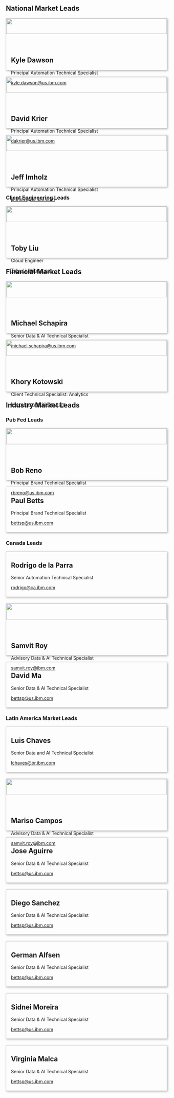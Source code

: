 
<script>
  document.title = "Daffy Markets";
</script>
<style>
.market-grid { 
  display: grid;
  grid-template-columns: repeat(auto-fill, minmax(270px, 1fr));
  /* grid-auto-rows: 1fr; */
  grid-gap: 20px;
  align-items: stretch;
  }

.market-card {
  border: 1px solid #ccc;
  box-shadow: 2px 2px 6px 0px  rgba(0,0,0,0.3);
}

.market-grid img {
  width: 100%;
  height: 55%;
}

.market-inner-container {
  padding: 0 15px 20px;
}
</style>

## **National Market Leads**
<div class="market-grid">
  <div class="market-card">
    <img src="../images/Kyle.jpeg">
    <div class="market-inner-container">
        <h2>Kyle Dawson</h2>
        <p>Principal Automation Technical Specialist</p>
        <a href="kyle.dawson@us.ibm.com">kyle.dawson@us.ibm.com</a>
    </div>
  </div>

  <div class="market-card">
    <img src="../images/David.jpeg">
    <div class="market-inner-container">
        <h2>David Krier</h2>
        <p>Principal Automation Technical Specialist</p>
        <a href="dakrier@us.ibm.com">dakrier@us.ibm.com</a>
    </div>
  </div>

  <div class="market-card">
    <img src="../images/JeffImholz.jpg">
    <div class="market-inner-container">
        <h2>Jeff Imholz</h2>
        <p>Principal Automation Technical Specialist</p>
        <a href="jimholz@us.ibm.com">jimholz@us.ibm.com</a>
    </div>
  </div>
</div>

### **Client Engineering Leads**
<div class="market-grid">
  <div class="market-card">
    <img src="../images/TobyLiu.jpg">
    <div class="market-inner-container">
        <h2>Toby Liu</h2>
        <p>Cloud Engineer</p>
        <a href="Toby.Liu@ibm.com">Toby.Liu@ibm.com</a>
    </div>
  </div>
</div>

## **Financial Market Leads**
<div class="market-grid">
  <div class="market-card">
    <img src="../images/MichaelSchapira.jpg">
    <div class="market-inner-container">
        <h2>Michael Schapira</h2>
        <p>Senior Data & AI Technical Specialist</p>
        <a href="michael.schapira@us.ibm.com">michael.schapira@us.ibm.com</a>
    </div>
  </div>

  <div class="market-card">
    <img src="../images/KhoryKotowski.jpeg">
    <div class="market-inner-container">
        <h2>Khory Kotowski</h2>
        <p>Client Technical Specialist: Analytics</p>
        <a href="khory.kotowski@ibm.com">khory.kotowski@ibm.com</a>
    </div>
  </div>
</div>

## **Industry Market Leads**


### Pub Fed Leads
<div class="market-grid">
  <div class="market-card">
    <img src="../images/BobReno.jpeg">
    <div class="market-inner-container">
        <h2>Bob Reno</h2>
        <p>Principal Brand Technical Specialist</p>
        <a href="rbreno@us.ibm.com">rbreno@us.ibm.com</a>
    </div>
  </div>

  <div class="market-card">
    <!-- <img src="../images/KhoryKotowski.jpeg"> -->
    <div class="market-inner-container">
        <h2>Paul Betts</h2>
        <p>Principal Brand Technical Specialist</p>
        <a href="bettsp@us.ibm.com">bettsp@us.ibm.com</a>
    </div>
  </div>
</div>

### Canada Leads
<div class="market-grid">
  <div class="market-card">
    <!-- <img src="../images/BobReno.jpeg"> -->
    <div class="market-inner-container">
        <h2>Rodrigo de la Parra</h2>
        <p>Senior Automation Technical Specialist</p>
        <a href="rodrigo@ca.ibm.com">rodrigo@ca.ibm.com</a>
    </div>
  </div>

  <div class="market-card">
    <img src="../images/SamvitRoy.png">
    <div class="market-inner-container">
        <h2>Samvit Roy</h2>
        <p>Advisory Data & AI Technical Specialist</p>
        <a href="samvit.roy@ibm.com">samvit.roy@ibm.com</a>
    </div>
  </div>

  <div class="market-card">
    <!-- <img src="../images/KhoryKotowski.jpeg"> -->
    <div class="market-inner-container">
        <h2>David Ma</h2>
        <p>Senior Data & AI Technical Specialist</p>
        <a href="bettsp@us.ibm.com">bettsp@us.ibm.com</a>
    </div>
  </div>
</div>

### Latin America Market Leads
<div class="market-grid">
  <div class="market-card">
    <!-- <img src="../images/BobReno.jpeg"> -->
    <div class="market-inner-container">
        <h2>Luis Chaves</h2>
        <p>Senior Data and AI Technical Specialist</p>
        <a href="lchaves@br.ibm.com">lchaves@br.ibm.com</a>
    </div>
  </div>

  <div class="market-card">
    <img src="../images/SamvitRoy.png">
    <div class="market-inner-container">
        <h2>Mariso Campos</h2>
        <p>Advisory Data & AI Technical Specialist</p>
        <a href="samvit.roy@ibm.com">samvit.roy@ibm.com</a>
    </div>
  </div>

  <div class="market-card">
    <!-- <img src="../images/KhoryKotowski.jpeg"> -->
    <div class="market-inner-container">
        <h2>Jose Aguirre</h2>
        <p>Senior Data & AI Technical Specialist</p>
        <a href="bettsp@us.ibm.com">bettsp@us.ibm.com</a>
    </div>
  </div>

  <div class="market-card">
    <!-- <img src="../images/KhoryKotowski.jpeg"> -->
    <div class="market-inner-container">
        <h2>Diego Sanchez</h2>
        <p>Senior Data & AI Technical Specialist</p>
        <a href="bettsp@us.ibm.com">bettsp@us.ibm.com</a>
    </div>
  </div>

  <div class="market-card">
    <!-- <img src="../images/KhoryKotowski.jpeg"> -->
    <div class="market-inner-container">
        <h2>German Alfsen</h2>
        <p>Senior Data & AI Technical Specialist</p>
        <a href="bettsp@us.ibm.com">bettsp@us.ibm.com</a>
    </div>
  </div>

  <div class="market-card">
    <!-- <img src="../images/KhoryKotowski.jpeg"> -->
    <div class="market-inner-container">
        <h2>Sidnei Moreira</h2>
        <p>Senior Data & AI Technical Specialist</p>
        <a href="bettsp@us.ibm.com">bettsp@us.ibm.com</a>
    </div>
  </div>

  <div class="market-card">
    <!-- <img src="../images/KhoryKotowski.jpeg"> -->
    <div class="market-inner-container">
        <h2>Virginia Malca</h2>
        <p>Senior Data & AI Technical Specialist</p>
        <a href="bettsp@us.ibm.com">bettsp@us.ibm.com</a>
    </div>
  </div>
</div>